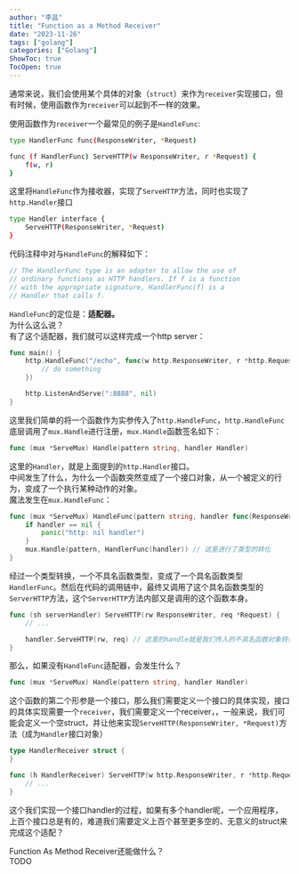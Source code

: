 ```yaml
---
author: "李昌"
title: "Function as a Method Receiver"
date: "2023-11-26"
tags: ["golang"]
categories: ["Golang"]
ShowToc: true
TocOpen: true
---
```

通常来说，我们会使用某个具体的对象（`struct`）来作为`receiver`实现接口，但有时候，使用函数作为`receiver`可以起到不一样的效果。

使用函数作为`receiver`一个最常见的例子是`HandleFunc`:
```bash
type HandlerFunc func(ResponseWriter, *Request)

func (f HandlerFunc) ServeHTTP(w ResponseWriter, r *Request) {
	f(w, r)
}
```
这里将`HandleFunc`作为接收器，实现了`ServeHTTP`方法，同时也实现了`http.Handler`接口
```bash
type Handler interface {
	ServeHTTP(ResponseWriter, *Request)
}
```
代码注释中对与`HandleFunc`的解释如下：
```go
// The HandlerFunc type is an adapter to allow the use of
// ordinary functions as HTTP handlers. If f is a function
// with the appropriate signature, HandlerFunc(f) is a
// Handler that calls f.
```
`HandleFunc`的定位是：**适配器。**<br />为什么这么说？<br />有了这个适配器，我们就可以这样完成一个http server：
```go
func main() {
    http.HandleFunc("/echo", func(w http.ResponseWriter, r *http.Request) {
        // do something
    })

    http.ListenAndServe(":8888", nil)
}
```
这里我们简单的将一个函数作为实参传入了`http.HandleFunc`，`http.HandleFunc`底层调用了`mux.Handle`进行注册，`mux.Handle`函数签名如下：
```go
func (mux *ServeMux) Handle(pattern string, handler Handler)
```
这里的`Handler`，就是上面提到的`http.Handler`接口。<br />中间发生了什么，为什么一个函数突然变成了一个接口对象，从一个被定义的行为，变成了一个执行某种动作的对象。<br />魔法发生在`mux.HandleFunc`：
```go
func (mux *ServeMux) HandleFunc(pattern string, handler func(ResponseWriter, *Request)) {
	if handler == nil {
		panic("http: nil handler")
	}
	mux.Handle(pattern, HandlerFunc(handler)) // 这里进行了类型的转化
}
```
经过一个类型转换，一个不具名函数类型，变成了一个具名函数类型`HandlerFunc`。然后在代码的调用链中，最终又调用了这个具名函数类型的`ServerHTTP`方法，这个`ServerHTTP`方法内部又是调用的这个函数本身。
```go
func (sh serverHandler) ServeHTTP(rw ResponseWriter, req *Request) {
	// ...

	handler.ServeHTTP(rw, req) // 这里的handle就是我们传入的不具名函数对象转化而来的具名函数对象
}
```
那么，如果没有`HandleFunc`适配器，会发生什么？
```go
func (mux *ServeMux) Handle(pattern string, handler Handler)
```
这个函数的第二个形参是一个接口，那么我们需要定义一个接口的具体实现，接口的具体实现需要一个`receiver`，我们需要定义一个receiver，，一般来说，我们可能会定义一个空struct，并让他来实现`ServeHTTP(ResponseWriter, *Request)`方法（成为`Handler`接口对象）
```go
type HandlerReceiver struct {
}

func (h HandlerReceiver) ServeHTTP(w http.ResponseWriter, r *http.Request) {
	// ...
}
```
这个我们实现一个接口handler的过程，如果有多个handler呢，一个应用程序，上百个接口总是有的，难道我们需要定义上百个甚至更多空的、无意义的struct来完成这个适配？

Function As Method Receiver还能做什么？<br />TODO
